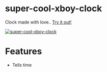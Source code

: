 # super-cool-xboy-clock
Clock made with love..
[Try it out!](https://char.github.io/super-cool-xboy-clock/)

[![super-cool-xboy-clock](https://i.imgur.com/TxudvDb.png)]()

# Features
  - Tells time
 
